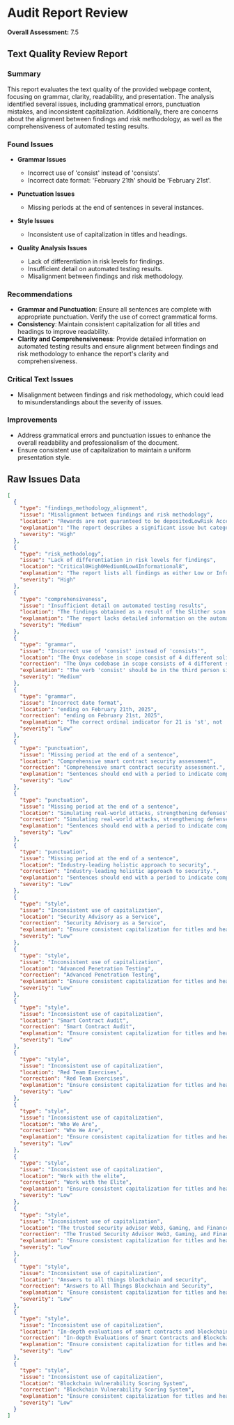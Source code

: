 # Audit Report Review

**Overall Assessment:** 7.5

## Text Quality Review Report

### Summary
This report evaluates the text quality of the provided webpage content, focusing on grammar, clarity, readability, and presentation. The analysis identified several issues, including grammatical errors, punctuation mistakes, and inconsistent capitalization. Additionally, there are concerns about the alignment between findings and risk methodology, as well as the comprehensiveness of automated testing results.

### Found Issues
- **Grammar Issues**
  - Incorrect use of 'consist' instead of 'consists'.
  - Incorrect date format: 'February 21th' should be 'February 21st'.

- **Punctuation Issues**
  - Missing periods at the end of sentences in several instances.

- **Style Issues**
  - Inconsistent use of capitalization in titles and headings.

- **Quality Analysis Issues**
  - Lack of differentiation in risk levels for findings.
  - Insufficient detail on automated testing results.
  - Misalignment between findings and risk methodology.

### Recommendations
- **Grammar and Punctuation**: Ensure all sentences are complete with appropriate punctuation. Verify the use of correct grammatical forms.
- **Consistency**: Maintain consistent capitalization for all titles and headings to improve readability.
- **Clarity and Comprehensiveness**: Provide detailed information on automated testing results and ensure alignment between findings and risk methodology to enhance the report's clarity and comprehensiveness.

### Critical Text Issues
- Misalignment between findings and risk methodology, which could lead to misunderstandings about the severity of issues.

### Improvements
- Address grammatical errors and punctuation issues to enhance the overall readability and professionalism of the document.
- Ensure consistent use of capitalization to maintain a uniform presentation style.

## Raw Issues Data

```json
[
  {
    "type": "findings_methodology_alignment",
    "issue": "Misalignment between findings and risk methodology",
    "location": "Rewards are not guaranteed to be depositedLowRisk Accepted - 03/03/2025",
    "explanation": "The report describes a significant issue but categorizes it as Low risk without clear justification, which suggests a misalignment between the findings and the risk assessment methodology.",
    "severity": "High"
  },
  {
    "type": "risk_methodology",
    "issue": "Lack of differentiation in risk levels for findings",
    "location": "Critical0High0Medium0Low4Informational8",
    "explanation": "The report lists all findings as either Low or Informational, which may not accurately reflect the true risk levels and could lead to underestimating potential threats.",
    "severity": "High"
  },
  {
    "type": "comprehensiveness",
    "issue": "Insufficient detail on automated testing results",
    "location": "The findings obtained as a result of the Slither scan were reviewed, and the majority were not included in the report because they were determined as false positives.",
    "explanation": "The report lacks detailed information on the automated testing results, which limits the reader's understanding of the scope and effectiveness of the testing conducted.",
    "severity": "Medium"
  },
  {
    "type": "grammar",
    "issue": "Incorrect use of 'consist' instead of 'consists'",
    "location": "The Onyx codebase in scope consist of 4 different solidity files",
    "correction": "The Onyx codebase in scope consists of 4 different solidity files",
    "explanation": "The verb 'consist' should be in the third person singular form 'consists' to agree with the singular subject 'codebase'.",
    "severity": "Medium"
  },
  {
    "type": "grammar",
    "issue": "Incorrect date format",
    "location": "ending on February 21th, 2025",
    "correction": "ending on February 21st, 2025",
    "explanation": "The correct ordinal indicator for 21 is 'st', not 'th'.",
    "severity": "Low"
  },
  {
    "type": "punctuation",
    "issue": "Missing period at the end of a sentence",
    "location": "Comprehensive smart contract security assessment",
    "correction": "Comprehensive smart contract security assessment.",
    "explanation": "Sentences should end with a period to indicate completion.",
    "severity": "Low"
  },
  {
    "type": "punctuation",
    "issue": "Missing period at the end of a sentence",
    "location": "Simulating real-world attacks, strengthening defenses",
    "correction": "Simulating real-world attacks, strengthening defenses.",
    "explanation": "Sentences should end with a period to indicate completion.",
    "severity": "Low"
  },
  {
    "type": "punctuation",
    "issue": "Missing period at the end of a sentence",
    "location": "Industry-leading holistic approach to security",
    "correction": "Industry-leading holistic approach to security.",
    "explanation": "Sentences should end with a period to indicate completion.",
    "severity": "Low"
  },
  {
    "type": "style",
    "issue": "Inconsistent use of capitalization",
    "location": "Security Advisory as a Service",
    "correction": "Security Advisory as a Service",
    "explanation": "Ensure consistent capitalization for titles and headings.",
    "severity": "Low"
  },
  {
    "type": "style",
    "issue": "Inconsistent use of capitalization",
    "location": "Advanced Penetration Testing",
    "correction": "Advanced Penetration Testing",
    "explanation": "Ensure consistent capitalization for titles and headings.",
    "severity": "Low"
  },
  {
    "type": "style",
    "issue": "Inconsistent use of capitalization",
    "location": "Smart Contract Audit",
    "correction": "Smart Contract Audit",
    "explanation": "Ensure consistent capitalization for titles and headings.",
    "severity": "Low"
  },
  {
    "type": "style",
    "issue": "Inconsistent use of capitalization",
    "location": "Red Team Exercises",
    "correction": "Red Team Exercises",
    "explanation": "Ensure consistent capitalization for titles and headings.",
    "severity": "Low"
  },
  {
    "type": "style",
    "issue": "Inconsistent use of capitalization",
    "location": "Who We Are",
    "correction": "Who We Are",
    "explanation": "Ensure consistent capitalization for titles and headings.",
    "severity": "Low"
  },
  {
    "type": "style",
    "issue": "Inconsistent use of capitalization",
    "location": "Work with the elite",
    "correction": "Work with the Elite",
    "explanation": "Ensure consistent capitalization for titles and headings.",
    "severity": "Low"
  },
  {
    "type": "style",
    "issue": "Inconsistent use of capitalization",
    "location": "The trusted security advisor Web3, Gaming, and Finance",
    "correction": "The Trusted Security Advisor Web3, Gaming, and Finance",
    "explanation": "Ensure consistent capitalization for titles and headings.",
    "severity": "Low"
  },
  {
    "type": "style",
    "issue": "Inconsistent use of capitalization",
    "location": "Answers to all things blockchain and security",
    "correction": "Answers to All Things Blockchain and Security",
    "explanation": "Ensure consistent capitalization for titles and headings.",
    "severity": "Low"
  },
  {
    "type": "style",
    "issue": "Inconsistent use of capitalization",
    "location": "In-depth evaluations of smart contracts and blockchain infrastructures",
    "correction": "In-depth Evaluations of Smart Contracts and Blockchain Infrastructures",
    "explanation": "Ensure consistent capitalization for titles and headings.",
    "severity": "Low"
  },
  {
    "type": "style",
    "issue": "Inconsistent use of capitalization",
    "location": "Blockchain Vulnerability Scoring System",
    "correction": "Blockchain Vulnerability Scoring System",
    "explanation": "Ensure consistent capitalization for titles and headings.",
    "severity": "Low"
  }
]
```